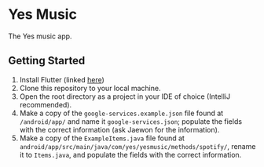 # Yes Music

The Yes music app.

## Getting Started

1. Install Flutter (linked [here](https://flutter.io/docs/get-started/install))
2. Clone this repository to your local machine.
3. Open the root directory as a project in your IDE of choice (IntelliJ recommended).
4. Make a copy of the `google-services.example.json` file found at `/android/app/` and name it `google-services.json`; 
populate the fields with the correct information (ask Jaewon for the information). 
5. Make a copy of the `ExampleItems.java` file found at `android/app/src/main/java/com/yes/yesmusic/methods/spotify/`,
rename it to `Items.java`, and populate the fields with the correct information.
